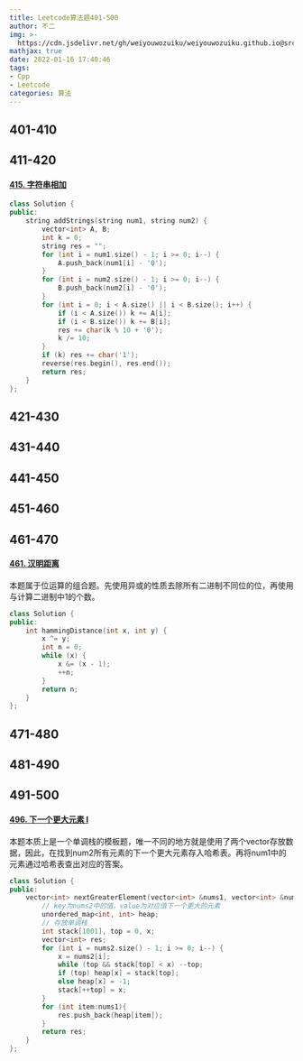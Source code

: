 ```yaml
---
title: Leetcode算法题401-500
author: 不二
img: >-
  https://cdn.jsdelivr.net/gh/weiyouwozuiku/weiyouwozuiku.github.io@src/source/_posts/PageImg/算法/Leetcode算法题401-500.jpeg
mathjax: true
date: 2022-01-16 17:40:46
tags: 
- Cpp
- Leetcode
categories: 算法
---
```


## 401-410
## 411-420

#### [415. 字符串相加](https://leetcode-cn.com/problems/add-strings/)

```cpp
class Solution {
public:
    string addStrings(string num1, string num2) {
        vector<int> A, B;
        int k = 0;
        string res = "";
        for (int i = num1.size() - 1; i >= 0; i--) {
            A.push_back(num1[i] - '0');
        }
        for (int i = num2.size() - 1; i >= 0; i--) {
            B.push_back(num2[i] - '0');
        }
        for (int i = 0; i < A.size() || i < B.size(); i++) {
            if (i < A.size()) k += A[i];
            if (i < B.size()) k += B[i];
            res += char(k % 10 + '0');
            k /= 10;
        }
        if (k) res += char('1');
        reverse(res.begin(), res.end());
        return res;
    }
};
```



## 421-430
## 431-440
## 441-450
## 451-460
## 461-470

#### [461. 汉明距离](https://leetcode-cn.com/problems/hamming-distance/)

本题属于位运算的组合题。先使用异或的性质去除所有二进制不同位的位，再使用与计算二进制中1的个数。

```cpp
class Solution {
public:
    int hammingDistance(int x, int y) {
        x ^= y;
        int n = 0;
        while (x) {
            x &= (x - 1);
            ++n;
        }
        return n;
    }
};
```



## 471-480
## 481-490
## 491-500

#### [496. 下一个更大元素 I](https://leetcode-cn.com/problems/next-greater-element-i/)

本题本质上是一个单调栈的模板题，唯一不同的地方就是使用了两个vector存放数据，因此，在找到num2所有元素的下一个更大元素存入哈希表。再将num1中的元素通过哈希表查出对应的答案。

```cpp
class Solution {
public:
    vector<int> nextGreaterElement(vector<int> &nums1, vector<int> &nums2) {
        // key为nums2中的值，value为对应值下一个更大的元素
        unordered_map<int, int> heap;
        // 存放单调栈
        int stack[1001], top = 0, x;
        vector<int> res;
        for (int i = nums2.size() - 1; i >= 0; i--) {
            x = nums2[i];
            while (top && stack[top] < x) --top;
            if (top) heap[x] = stack[top];
            else heap[x] = -1;
            stack[++top] = x;
        }
        for (int item:nums1){
            res.push_back(heap[item]);
        }
        return res;
    }
};
```




